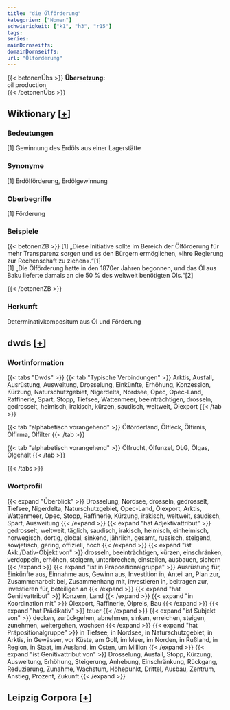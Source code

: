 ```yaml
---
title: "die Ölförderung"
kategorien: ["Nomen"]
schwierigkeit: ["k1", "h3", "r15"]
tags:
series:
mainDornseiffs:
domainDornseiffs:
url: "Ölförderung"
---
```


{{< betonenÜbs >}}
**Übersetzung:**  
oil production  
{{< /betonenÜbs >}}

## Wiktionary [[+](https://de.wiktionary.org/wiki/Ölförderung)]

### Bedeutungen
[1] Gewinnung des Erdöls aus einer Lagerstätte  

### Synonyme
[1] Erdölförderung, Erdölgewinnung  

### Oberbegriffe
[1] Förderung  

### Beispiele
{{< betonenZB >}}
[1] „Diese Initiative sollte im Bereich der Ölförderung für mehr Transparenz sorgen und es den Bürgern ermöglichen, »ihre Regierung zur Rechenschaft zu ziehen«.“[1]  
[1] „Die Ölförderung hatte in den 1870er Jahren begonnen, und das Öl aus Baku lieferte damals an die 50 % des weltweit benötigten Öls.“[2]  

{{< /betonenZB >}}
### Herkunft
Determinativkompositum aus Öl und Förderung  



## dwds [[+](https://www.dwds.de/wb/Ölförderung)]

### Wortinformation
{{< tabs "Dwds" >}}
{{< tab "Typische Verbindungen" >}}
Arktis, Ausfall, Ausrüstung, Ausweitung, Drosselung, Einkünfte, Erhöhung, Konzession, Kürzung, Naturschutzgebiet, Nigerdelta, Nordsee, Opec, Opec-Land, Raffinerie, Spart, Stopp, Tiefsee, Wattenmeer, beeinträchtigen, drosseln, gedrosselt, heimisch, irakisch, kürzen, saudisch, weltweit, Ölexport
{{< /tab >}}

{{< tab "alphabetisch vorangehend" >}}
Ölförderland, Ölfleck, Ölfirnis, Ölfirma, Ölfilter
{{< /tab >}}

{{< tab "alphabetisch vorangehend" >}}
Ölfrucht, Ölfunzel, OLG, Ölgas, Ölgehalt
{{< /tab >}}

{{< /tabs >}}

### Wortprofil
{{< expand "Überblick" >}} Drosselung, Nordsee, drosseln, gedrosselt, Tiefsee, Nigerdelta, Naturschutzgebiet, Opec-Land, Ölexport, Arktis, Wattenmeer, Opec, Stopp, Raffinerie, Kürzung, irakisch, weltweit, saudisch, Spart, Ausweitung {{< /expand >}}
{{< expand "hat Adjektivattribut" >}} gedrosselt, weltweit, täglich, saudisch, irakisch, heimisch, einheimisch, norwegisch, dortig, global, sinkend, jährlich, gesamt, russisch, steigend, sowjetisch, gering, offiziell, hoch {{< /expand >}}
{{< expand "ist Akk./Dativ-Objekt von" >}} drosseln, beeinträchtigen, kürzen, einschränken, verdoppeln, erhöhen, steigern, unterbrechen, einstellen, ausbauen, sichern {{< /expand >}}
{{< expand "ist in Präpositionalgruppe" >}} Ausrüstung für, Einkünfte aus, Einnahme aus, Gewinn aus, Investition in, Anteil an, Plan zur, Zusammenarbeit bei, Zusammenhang mit, investieren in, beitragen zur, investieren für, beteiligen an {{< /expand >}}
{{< expand "hat Genitivattribut" >}} Konzern, Land {{< /expand >}}
{{< expand "in Koordination mit" >}} Ölexport, Raffinerie, Ölpreis, Bau {{< /expand >}}
{{< expand "hat Prädikativ" >}} teuer {{< /expand >}}
{{< expand "ist Subjekt von" >}} decken, zurückgehen, abnehmen, sinken, erreichen, steigen, zunehmen, weitergehen, wachsen {{< /expand >}}
{{< expand "hat Präpositionalgruppe" >}} in Tiefsee, in Nordsee, in Naturschutzgebiet, in Arktis, in Gewässer, vor Küste, am Golf, im Meer, im Norden, in Rußland, in Region, in Staat, im Ausland, im Osten, um Million {{< /expand >}}
{{< expand "ist Genitivattribut von" >}} Drosselung, Ausfall, Stopp, Kürzung, Ausweitung, Erhöhung, Steigerung, Anhebung, Einschränkung, Rückgang, Reduzierung, Zunahme, Wachstum, Höhepunkt, Drittel, Ausbau, Zentrum, Anstieg, Prozent, Zukunft {{< /expand >}}

## Leipzig Corpora [[+](https://corpora.uni-leipzig.de/en/res?word=Ölförderung&corpusId=deu_newscrawl-public_2018)]


